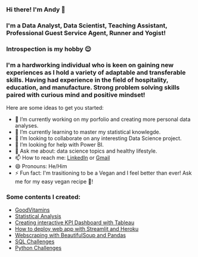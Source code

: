 ### Hi there! I'm Andy 👋

### I'm a Data Analyst, Data Scientist, Teaching Assistant, Professional Guest Service Agent, Runner and Yogist!

### Introspection is my hobby :relieved:

### I'm a hardworking individual who is keen on gaining new experiences as I hold a variety of adaptable and transferable skills. Having had experience in the field of hospitality, education, and manufacture. Strong problem solving skills paired with curious mind and positive mindset!

Here are some ideas to get you started:

- 🔭 I’m currently working on my porfolio and creating more personal data analyses.
- 🌱 I’m currently learning to master my statistical knowlegde.
- 👯 I’m looking to collaborate on any interesting Data Science project.
- 🤔 I’m looking for help with Power BI.
- 💬 Ask me about: data science topics and healthy lifestyle.
- 📫 How to reach me: [LinkedIn](https://www.linkedin.com/in/andyphamto/) or [Gmail](https://www.aqpham02@gmail.com)
- 😄 Pronouns: He/Him
- ⚡ Fun fact: I'm trasitioning to be a Vegan and I feel better than ever! Ask me for my easy vegan recipe :herb:!

### Some contents I created:

* [GoodVitamins](https://github.com/Andy-Pham-72/GoodVitamins)
* [Statistical Analysis](https://github.com/Andy-Pham-72/Statistical-Analysis)
* [Creating interactive KPI Dashboard with Tableau](https://github.com/Andy-Pham-72/Creating-a-KPI-Dashboard-with-Tableau)
* [How to deploy web app with Streamlit and Heroku](https://github.com/Andy-Pham-72/How-To-Deploy-WebApp-with-Streamlit-Heroku)
* [Webscraping with BeautifulSoup and Pandas](https://github.com/Andy-Pham-72/Web-Scraping-with-BeautifulSoup-and-Pandas)
* [SQL Challenges](https://github.com/Andy-Pham-72/SQL-Challenge-Questions)
* [Python Challenges](https://github.com/Andy-Pham-72/Python-Challenge-Questions)
